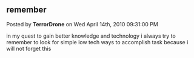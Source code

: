 ## remember
Posted by **TerrorDrone** on Wed April 14th, 2010 09:31:00 PM

in my quest to gain better knowledge and technology i always try to remember to look for simple low tech ways to accomplish task because i will not forget this
